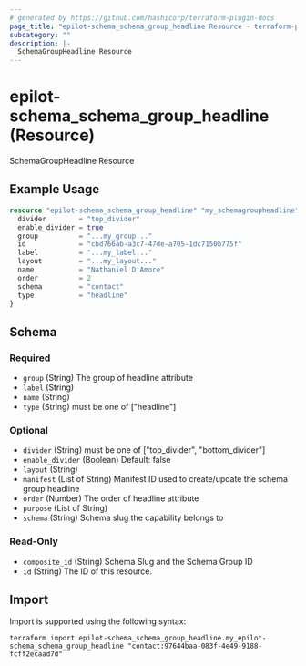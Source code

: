 ```yaml
---
# generated by https://github.com/hashicorp/terraform-plugin-docs
page_title: "epilot-schema_schema_group_headline Resource - terraform-provider-epilot-schema"
subcategory: ""
description: |-
  SchemaGroupHeadline Resource
---
```


# epilot-schema_schema_group_headline (Resource)

SchemaGroupHeadline Resource

## Example Usage

```terraform
resource "epilot-schema_schema_group_headline" "my_schemagroupheadline" {
  divider        = "top_divider"
  enable_divider = true
  group          = "...my_group..."
  id             = "cbd766ab-a3c7-47de-a705-1dc7150b775f"
  label          = "...my_label..."
  layout         = "...my_layout..."
  name           = "Nathaniel D'Amore"
  order          = 2
  schema         = "contact"
  type           = "headline"
}
```

<!-- schema generated by tfplugindocs -->
## Schema

### Required

- `group` (String) The group of headline attribute
- `label` (String)
- `name` (String)
- `type` (String) must be one of ["headline"]

### Optional

- `divider` (String) must be one of ["top_divider", "bottom_divider"]
- `enable_divider` (Boolean) Default: false
- `layout` (String)
- `manifest` (List of String) Manifest ID used to create/update the schema group headline
- `order` (Number) The order of headline attribute
- `purpose` (List of String)
- `schema` (String) Schema slug the capability belongs to

### Read-Only

- `composite_id` (String) Schema Slug and the Schema Group ID
- `id` (String) The ID of this resource.

## Import

Import is supported using the following syntax:

```shell
terraform import epilot-schema_schema_group_headline.my_epilot-schema_schema_group_headline "contact:97644baa-083f-4e49-9188-fcff2ecaad7d"
```

